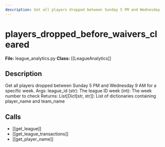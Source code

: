 ```yaml
---
description: Get all players dropped between Sunday 5 PM and Wednesday 9 AM for a specific week. Args: league_id (str): The league ID week (int): The week number to check Returns: List[Dict[str, str]]: List of dictionaries containing player_name and team_name
---
```


# players_dropped_before_waivers_cleared

**File:** league_analytics.py
**Class:** [[LeagueAnalytics]]

## Description

Get all players dropped between Sunday 5 PM and Wednesday 9 AM for a specific week. Args: league_id (str): The league ID week (int): The week number to check Returns: List[Dict[str, str]]: List of dictionaries containing player_name and team_name

## Calls

- [[get_league]]
- [[get_league_transactions]]
- [[get_player_name]]

